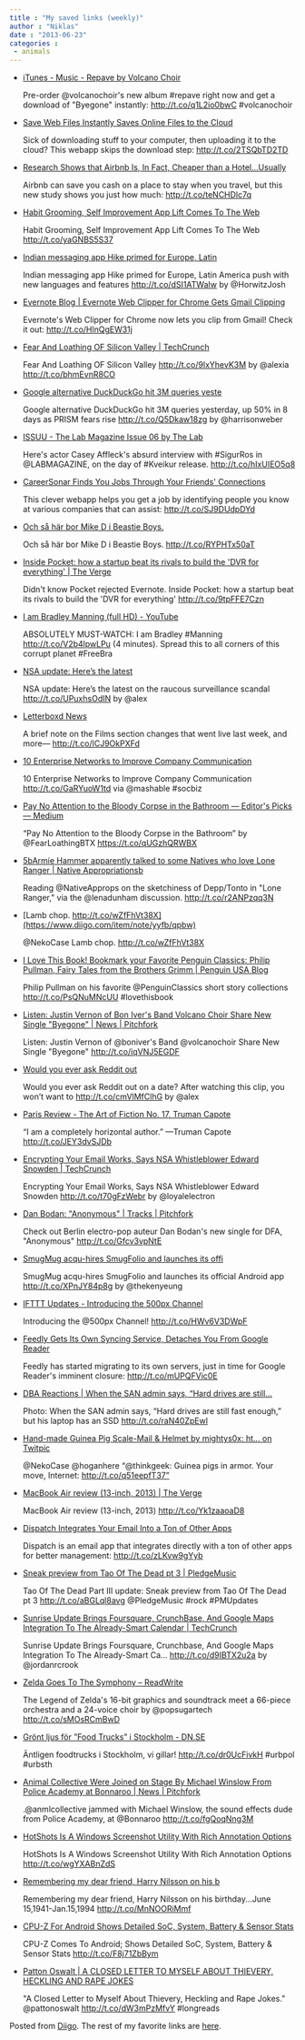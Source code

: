 ```yaml
---
title : "My saved links (weekly)"
author : "Niklas"
date : "2013-06-23"
categories : 
 - animals
---
```


- [iTunes - Music - Repave by Volcano Choir](https://itunes.apple.com/us/album/repave/id658345787)
    
    Pre-order @volcanochoir's new album #repave right now and get a download of "Byegone" instantly: http://t.co/q1L2io0bwC #volcanochoir
    
    
- [Save Web Files Instantly Saves Online Files to the Cloud](http://lifehacker.com/save-web-files-instantly-saves-online-files-to-the-clou-514260955?utm_campaign=socialflow_lifehacker_twitter&utm_source=lifehacker_twitter&utm_medium=socialflow)
    
    Sick of downloading stuff to your computer, then uploading it to the cloud? This webapp skips the download step: http://t.co/2TSQbTD2TD
    
- [Research Shows that Airbnb Is, In Fact, Cheaper than a Hotel...Usually](http://lifehacker.com/research-shows-that-airbnb-is-in-fact-cheaper-than-a-514182353?utm_campaign=socialflow_lifehacker_twitter&utm_source=lifehacker_twitter&utm_medium=socialflow)
    
    Airbnb can save you cash on a place to stay when you travel, but this new study shows you just how much: http://t.co/teNCHDlc7q
    
- [Habit Grooming, Self Improvement App Lift Comes To The Web](http://www.addictivetips.com/web/habit-grooming-self-improvement-app-lift-comes-to-the-web/?utm_source=feedburner&utm_medium=twitter&utm_campaign=Feed%3A+Addictivetips+%28AddictiveTips%29)
    
    Habit Grooming, Self Improvement App Lift Comes To The Web http://t.co/yaGNBS5S37
    
- [Indian messaging app Hike primed for Europe, Latin](http://t.co/dSI1ATWaIw)
    
    Indian messaging app Hike primed for Europe, Latin America push with new languages and features http://t.co/dSI1ATWaIw by @HorwitzJosh
    
- [Evernote Blog | Evernote Web Clipper for Chrome Gets Gmail Clipping](http://blog.evernote.com/blog/2013/06/18/evernote-web-clipper-for-chrome-gets-gmail-clipping/)
    
    Evernote's Web Clipper for Chrome now lets you clip from Gmail! Check it out: http://t.co/HlnQgEW31j
    
- [Fear And Loathing OF Silicon Valley | TechCrunch](http://techcrunch.com/2013/06/18/no-sympathy-for-the-devil/)
    
    Fear And Loathing OF Silicon Valley http://t.co/9lxYhevK3M by @alexia http://t.co/bhmEvnR8CO
    
- [Google alternative DuckDuckGo hit 3M queries yeste](http://t.co/Q5Dkaw18zg)
    
    Google alternative DuckDuckGo hit 3M queries yesterday, up 50% in 8 days as PRISM fears rise http://t.co/Q5Dkaw18zg by @harrisonweber
    
- [ISSUU - The Lab Magazine Issue 06 by The Lab](http://issuu.com/thelabmagazine/docs/lab_mag_issue_6_issuu_brit_marling)
    
    Here's actor Casey Affleck's absurd interview with #SigurRos in @LABMAGAZINE, on the day of #Kveikur release. http://t.co/hIxUIEO5q8
    
    
- [CareerSonar Finds You Jobs Through Your Friends' Connections](http://lifehacker.com/careersonar-finds-you-jobs-through-your-friends-connec-514047817?utm_campaign=socialflow_lifehacker_twitter&utm_source=lifehacker_twitter&utm_medium=socialflow)
    
    This clever webapp helps you get a job by identifying people you know at various companies that can assist: http://t.co/SJ9DUdpDYd
    
- [Och så här bor Mike D i Beastie Boys.](http://www.nytimes.com/slideshow/2013/06/13/greathomesanddestinations/20130613-LOCATION.html?ref=greathomesanddestinations&_r=1&)
    
    Och så här bor Mike D i Beastie Boys. http://t.co/RYPHTx50aT
    
- [Inside Pocket: how a startup beat its rivals to build the 'DVR for everything' | The Verge](http://www.theverge.com/2013/6/18/4439084/inside-pocket-how-read-it-later-beat-rivals-to-build-dvr-for-everything)
    
    Didn't know Pocket rejected Evernote. Inside Pocket: how a startup beat its rivals to build the 'DVR for everything' http://t.co/9tpFFE7Czn
    
- [I am Bradley Manning (full HD) - YouTube](http://www.youtube.com/watch?feature=player_embedded&v=UFFkcCh-pCc)
    
    ABSOLUTELY MUST-WATCH: I am Bradley #Manning http://t.co/V2b4lpwLPu (4 minutes). Spread this to all corners of this corrupt planet #FreeBra
    
    
- [NSA update: Here’s the latest](http://t.co/UPuxhsOdIN)
    
    NSA update: Here’s the latest on the raucous surveillance scandal http://t.co/UPuxhsOdIN by @alex
    
- [Letterboxd News](http://news.letterboxd.com/post/53234955572/june)
    
    A brief note on the Films section changes that went live last week, and more— http://t.co/lCJ9OkPXFd
    
- [10 Enterprise Networks to Improve Company Communication](http://mashable.com/2013/06/14/enterprise-social-networks/)
    
    10 Enterprise Networks to Improve Company Communication http://t.co/GaRYuoW1td via @mashable #socbiz
    
    
- [Pay No Attention to the Bloody Corpse in the Bathroom — Editor's Picks — Medium](https://medium.com/editors-picks/ce3f3a495d12?utm_source=TwitterAccount&utm_medium=Twitter&utm_campaign=TwitterAccount)
    
    “Pay No Attention to the Bloody Corpse in the Bathroom” by @FearLoathingBTX https://t.co/qUGzhQRWBX
    
- [5bArmie Hammer apparently talked to some Natives who love Lone Ranger | Native Appropriationsb](http://nativeappropriations.com/2013/04/armie-hammer-talked-to-some-natives.html)
    
    Reading @NativeApprops on the sketchiness of Depp/Tonto in "Lone Ranger," via the @lenadunham discussion. http://t.co/r2ANPzqq3N
    
- [Lamb chop. http://t.co/wZfFhVt38X](https://www.diigo.com/item/note/yyfb/qpbw)
    
    @NekoCase Lamb chop. http://t.co/wZfFhVt38X
    
- [I Love This Book! Bookmark your Favorite Penguin Classics: Philip Pullman, Fairy Tales from the Brothers Grimm | Penguin USA Blog](http://www.penguinusablog.com/i-love-this-book-bookmark-your-favorite-penguin-classics-philip-pullman-fairy-tales-from-the-brothers-grimm/)
    
    Philip Pullman on his favorite @PenguinClassics short story collections http://t.co/PsQNuMNcUU #lovethisbook
    
    
- [Listen: Justin Vernon of Bon Iver's Band Volcano Choir Share New Single "Byegone" | News | Pitchfork](http://pitchfork.com/news/51206-listen-justin-vernon-of-bon-ivers-band-volcano-choir-share-new-single-byegone/)
    
    Listen: Justin Vernon of @boniver's Band @volcanochoir Share New Single "Byegone" http://t.co/iqVNJ5EGDF
    
- [Would you ever ask Reddit out](http://t.co/cmVlMfClhG)
    
    Would you ever ask Reddit out on a date? After watching this clip, you won’t want to http://t.co/cmVlMfClhG by @alex
    
- [Paris Review - The Art of Fiction No. 17, Truman Capote](http://www.theparisreview.org/interviews/4867/the-art-of-fiction-no-17-truman-capote)
    
    “I am a completely horizontal author.” —Truman Capote http://t.co/JEY3dvSJDb
    
- [Encrypting Your Email Works, Says NSA Whistleblower Edward Snowden | TechCrunch](http://techcrunch.com/2013/06/17/encrypting-your-email-works-says-nsa-whistleblower-edward-snowden/)
    
    Encrypting Your Email Works, Says NSA Whistleblower Edward Snowden http://t.co/t70gFzWebr by @loyalelectron
    
- [Dan Bodan: "Anonymous" | Tracks | Pitchfork](http://pitchfork.com/reviews/tracks/15609-dan-bodan-anonymous/)
    
    Check out Berlin electro-pop auteur Dan Bodan's new single for DFA, "Anonymous" http://t.co/Gfcv3vpNtE
    
- [SmugMug acqu-hires SmugFolio and launches its offi](http://t.co/XPnJY84p8g)
    
    SmugMug acqu-hires SmugFolio and launches its official Android app http://t.co/XPnJY84p8g by @thekenyeung
    
- [IFTTT Updates - Introducing the 500px Channel](http://updates.ifttt.com/post/53061634732/introducing-the-500px-channel)
    
    Introducing the @500px Channel! http://t.co/HWv6V3DWpF
    
- [Feedly Gets Its Own Syncing Service, Detaches You From Google Reader](http://lifehacker.com/feedly-gets-its-own-syncing-service-detaches-you-from-513783286?utm_campaign=socialflow_lifehacker_twitter&utm_source=lifehacker_twitter&utm_medium=socialflow)
    
    Feedly has started migrating to its own servers, just in time for Google Reader's imminent closure: http://t.co/mUPQFVic0E
    
- [DBA Reactions | When the SAN admin says, “Hard drives are still...](http://dbareactions.tumblr.com/post/53203939009/when-the-san-admin-says-hard-drives-are-still#_=_)
    
    Photo: When the SAN admin says, “Hard drives are still fast enough,” but his laptop has an SSD http://t.co/raN40ZpEwl
    
- [Hand-made Guinea Pig Scale-Mail & Helmet by mightys0x: ht... on Twitpic](http://twitpic.com/cxqpew)
    
    @NekoCase @hoganhere “@thinkgeek: Guinea pigs in armor. Your move, Internet: http://t.co/q51eepfT37”
    
- [MacBook Air review (13-inch, 2013) | The Verge](http://www.theverge.com/2013/6/17/4436332/macbook-air-review-13-inch-2013)
    
    MacBook Air review (13-inch, 2013) http://t.co/Yk1zaaoaD8
    
- [Dispatch Integrates Your Email Into a Ton of Other Apps](http://lifehacker.com/dispatch-integrates-your-email-into-a-ton-of-other-apps-513794217?utm_campaign=socialflow_lifehacker_twitter&utm_source=lifehacker_twitter&utm_medium=socialflow)
    
    Dispatch is an email app that integrates directly with a ton of other apps for better management: http://t.co/zLKvw9gYyb
    
- [Sneak preview from Tao Of The Dead pt 3 | PledgeMusic](http://www.pledgemusic.com/projects/trailofdead/updates/22796?utm_campaign=project6635&utm_medium=activity&utm_source=twitter)
    
    Tao Of The Dead Part III update: Sneak preview from Tao Of The Dead pt 3 http://t.co/aBGLql8avg @PledgeMusic #rock #PMUpdates
    
    
- [Sunrise Update Brings Foursquare, CrunchBase, And Google Maps Integration To The Already-Smart Calendar | TechCrunch](http://techcrunch.com/2013/06/17/sunrise-update-brings-foursquare-crunchbase-and-google-maps-integration-to-the-already-smart-calendar/)
    
    Sunrise Update Brings Foursquare, Crunchbase, And Google Maps Integration To The Already-Smart Ca... http://t.co/d9IBTX2u2a by @jordanrcrook
    
- [Zelda Goes To The Symphony – ReadWrite](http://readwrite.com/2013/06/14/zelda-goes-to-the-symphony)
    
    The Legend of Zelda's 16-bit graphics and soundtrack meet a 66-piece orchestra and a 24-voice choir by @popsugartech http://t.co/sMOsRCmBwD
    
- [Grönt ljus för ”Food Trucks” i Stockholm - DN.SE](http://www.dn.se/sthlm/gront-ljus-for-food-trucks-i-stockholm/)
    
    Äntligen foodtrucks i Stockholm, vi gillar! http://t.co/dr0UcFivkH #urbpol #urbsth
    
    
- [Animal Collective Were Joined on Stage By Michael Winslow From Police Academy at Bonnaroo | News | Pitchfork](http://pitchfork.com/news/51189-animal-collective-were-joined-on-stage-by-michael-winslow-from-police-academy-at-bonnaroo/)
    
    .@anmlcollective jammed with Michael Winslow, the sound effects dude from Police Academy, at @Bonnaroo http://t.co/fgQoqNng3M
    
- [HotShots Is A Windows Screenshot Utility With Rich Annotation Options](http://www.addictivetips.com/windows-tips/hotshots-windows-screenshot-utility-with-rich-annotation-options/?utm_source=feedburner&utm_medium=twitter&utm_campaign=Feed%3A+Addictivetips+%28AddictiveTips%29)
    
    HotShots Is A Windows Screenshot Utility With Rich Annotation Options http://t.co/wgYXABnZdS
    
- [Remembering my dear friend, Harry Nilsson on his b](https://www.diigo.com/item/note/yyfb/qw5x)
    
    Remembering my dear friend, Harry Nilsson on his birthday...June 15,1941-Jan.15,1994 http://t.co/MnNOORiMmf
    
- [CPU-Z For Android Shows Detailed SoC, System, Battery & Sensor Stats](http://www.addictivetips.com/android/cpu-z-for-android-detailed-soc-system-battery-sensor-stats/?utm_source=feedburner&utm_medium=twitter&utm_campaign=Feed%3A+Addictivetips+%28AddictiveTips%29)
    
    CPU-Z Comes To Android; Shows Detailed SoC, System, Battery & Sensor Stats http://t.co/F8j71ZbBym
    
- [Patton Oswalt | A CLOSED LETTER TO MYSELF ABOUT THIEVERY, HECKLING AND RAPE JOKES](http://www.pattonoswalt.com/index.cfm?page=spew&id=167&src=longreads)
    
    "A Closed Letter to Myself About Thievery, Heckling and Rape Jokes." @pattonoswalt http://t.co/dW3mPzMfvY #longreads
    
    

Posted from [Diigo](https://www.diigo.com). The rest of my favorite links are [here](https://www.diigo.com/user/npivic).
